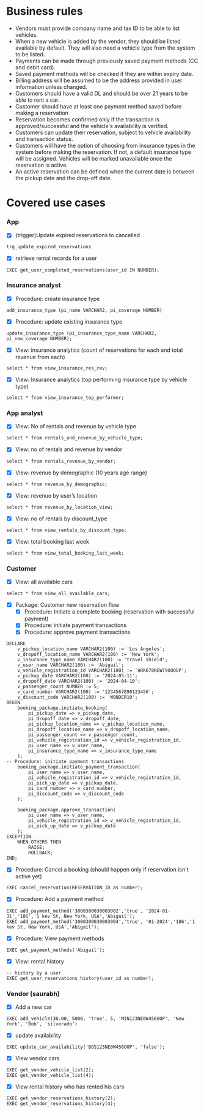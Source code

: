 # Business rules
- Vendors must provide company name and tax ID to be able to list vehicles.
- When a new vehicle is added by the vendor, they should be listed available by default. They will also need a vehicle type from the system to be listed.
- Payments can be made through previously saved payment methods (CC and debit card).
- Saved payment methods will be checked if they are within expiry date.
- Billing address will be assumed to be the address provided in user information unless changed.
- Customers should have a valid DL and should be over 21 years to be able to rent a car.
- Customer should have at least one payment method saved before making a reservation
- Reservation becomes confirmed only if the transaction is approved/successful and the vehicle's availability is verified.
- Customers can update their reservation, subject to vehicle availability and transaction status.
- Customers will have the option of choosing from insurance types in the system before making the reservation. If not, a default insurance type will be assigned.
Vehicles will be marked unavailable once the reservation is active.
- An active reservation can be defined when the current date is between the pickup date and the drop-off date.

# Covered use cases
### App
- [x] (trigger)Update expired reservations to cancelled
```
trg_update_expired_reservations
```
- [x] retrieve rental records for a user
```
EXEC get_user_completed_reservations(user_id IN NUMBER);
```


### Insurance analyst
- [x] Procedure: create insurance type
```
add_insurance_type (pi_name VARCHAR2, pi_coverage NUMBER)
```

- [x] Procedure: update existing insurance type
```
update_insurance_type (pi_insurance_type_name VARCHAR2, pi_new_coverage NUMBER);
```

- [x] View: insurance analytics (count of reservations for each and total revenue from each)
```
select * from view_insurance_res_rev;
```

- [x] View: Insurance analytics (top performing insurance type by vehicle type)
```
select * from view_insurance_top_performer;
```

### App analyst
- [x] View: No of rentals and revenue by vehicle type
```
select * from rentals_and_revenue_by_vehicle_type;
```
- [x] View: no of rentals and revenue by vendor
```
select * from rentals_revenue_by_vendor;
```
- [x] View: revenue by demographic (10 years age range)
```
select * from revenue_by_demographic;
```
- [x] View: revenue by user’s location
```
select * from revenue_by_location_view;
```
- [x] View: no of rentals by discount_type
```
select * from view_rentals_by_discount_type;
```
- [x] View: total booking last week
```
select * from view_total_booking_last_week;
```
### Customer
- [x] View: all available cars
```
select * from view_all_available_cars;
```
- [x] Package: Customer new reservation flow
    - [x] Procedure: Initiate a complete booking (reservation with successful payment)
    - [x] Procedure: initiate payment transactions
    - [x] Procedure: approve payment transactions
```
DECLARE
    v_pickup_location_name VARCHAR2(100) := 'Los Angeles';
    v_dropoff_location_name VARCHAR2(100) := 'New York';
    v_insurance_type_name VARCHAR2(100) := 'travel shield';
    v_user_name VARCHAR2(100) := 'Abigail';
    v_vehicle_registration_id VARCHAR2(100) := 'ARK678NEW7908OOP';
    v_pickup_date VARCHAR2(100) := '2024-05-11';
    v_dropoff_date VARCHAR2(100) := '2024-04-10';
    v_passenger_count NUMBER := 5;
    v_card_number VARCHAR2(100) := '1234567890123456';
    v_discount_code VARCHAR2(100) := 'WONDER10';
BEGIN
    booking_package.initiate_booking(
        pi_pickup_date => v_pickup_date,
        pi_dropoff_date => v_dropoff_date,
        pi_pickup_location_name => v_pickup_location_name,
        pi_dropoff_location_name => v_dropoff_location_name,
        pi_passenger_count => v_passenger_count,
        pi_vehicle_registration_id => v_vehicle_registration_id,
        pi_user_name => v_user_name,
        pi_insurance_type_name => v_insurance_type_name
    );
-- Procedure: initiate payment transactions
    booking_package.initiate_payment_transaction(
        pi_user_name => v_user_name,
        pi_vehicle_registration_id => v_vehicle_registration_id,
        pi_pick_up_date => v_pickup_date,
        pi_card_number => v_card_number,
        pi_discount_code => v_discount_code
    );

    booking_package.approve_transaction(
        pi_user_name => v_user_name,
        pi_vehicle_registration_id => v_vehicle_registration_id,
        pi_pick_up_date => v_pickup_date
    );
EXCEPTION
    WHEN OTHERS THEN
        RAISE;
        ROLLBACK;
END;
```
- [x] Procedure: Cancel a booking (should happen only if reservation isn't active yet)
```
EXEC cancel_reservation(RESERVATION_ID as number);
```
- [x] Procedure: Add a payment method
```
EXEC add_payment_method('3000300030003002','true', '2024-01-31','186','1 kev St, New York, USA','Abigail');
EXEC add_payment_method('3000300030003004','true', '01-2024','186','1 kev St, New York, USA','Abigail');
```
- [x] Procedure: View payment methods
```
EXEC get_payment_methods('Abigail');
```
- [x] View: rental history
```
-- history by a user
EXEC get_user_reservations_history(user_id as number);
```

### Vendor (saurabh)
- [x] Add a new car
```
EXEC add_vehicle(30.00, 5000, 'true', 5, 'MIN123NE0W456OOP', 'New York', 'Bob', 'silverado')
```
- [x] update availability
```
EXEC update_car_availability('BOS123NE0W456OOP', 'false');
```
- [x] View vendor cars
```
EXEC get_vendor_vehicle_list(2);
EXEC get_vendor_vehicle_list(4);
```
- [x] View rental history who has rented his cars 
```
EXEC get_vendor_reservations_history(2);
EXEC get_vendor_reservations_history(4);
```
